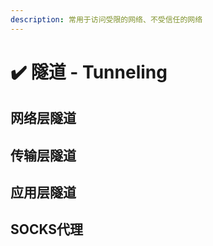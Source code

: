 ```yaml
---
description: 常用于访问受限的网络、不受信任的网络
---
```


# ✔️ 隧道 - Tunneling

## 网络层隧道





## 传输层隧道











## 应用层隧道







## SOCKS代理
